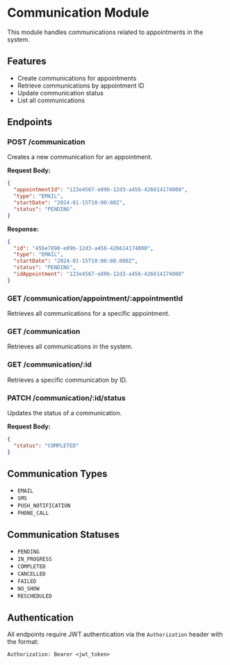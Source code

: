 # Communication Module

This module handles communications related to appointments in the system.

## Features

- Create communications for appointments
- Retrieve communications by appointment ID
- Update communication status
- List all communications

## Endpoints

### POST /communication
Creates a new communication for an appointment.

**Request Body:**
```json
{
  "appointmentId": "123e4567-e89b-12d3-a456-426614174000",
  "type": "EMAIL",
  "startDate": "2024-01-15T10:00:00Z",
  "status": "PENDING"
}
```

**Response:**
```json
{
  "id": "456e7890-e89b-12d3-a456-426614174000",
  "type": "EMAIL",
  "startDate": "2024-01-15T10:00:00.000Z",
  "status": "PENDING",
  "idAppointment": "123e4567-e89b-12d3-a456-426614174000"
}
```

### GET /communication/appointment/:appointmentId
Retrieves all communications for a specific appointment.

### GET /communication
Retrieves all communications in the system.

### GET /communication/:id
Retrieves a specific communication by ID.

### PATCH /communication/:id/status
Updates the status of a communication.

**Request Body:**
```json
{
  "status": "COMPLETED"
}
```

## Communication Types

- `EMAIL`
- `SMS`
- `PUSH_NOTIFICATION`
- `PHONE_CALL`

## Communication Statuses

- `PENDING`
- `IN_PROGRESS`
- `COMPLETED`
- `CANCELLED`
- `FAILED`
- `NO_SHOW`
- `RESCHEDULED`

## Authentication

All endpoints require JWT authentication via the `Authorization` header with the format:
```
Authorization: Bearer <jwt_token>
``` 